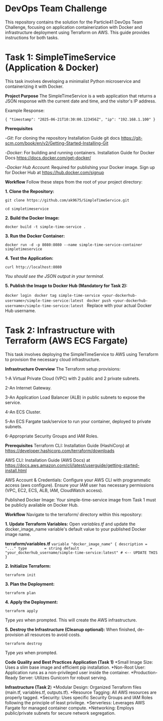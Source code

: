 # DevOps Team Challenge
This repository contains the solution for the Particle41 DevOps Team Challenge, focusing on application containerization with Docker and infrastructure deployment using Terraform on AWS. This guide provides instructions for both tasks.

# Task 1: SimpleTimeService (Application & Docker)
This task involves developing a minimalist Python microservice and containerizing it with Docker.

**Project Purpose**
The SimpleTimeService is a web application that returns a JSON response with the current date and time, and the visitor's IP address.

Example Response:

`{
  "timestamp": "2025-06-21T10:30:00.123456Z",
  "ip": "192.168.1.100"
}`

**Prerequisites**

-_Git_: For cloning the repository
Installation Guide git docs https://git-scm.com/book/en/v2/Getting-Started-Installing-Git

-_Docker_: For building and running containers.
Installation Guide for Docker Docs https://docs.docker.com/get-docker/

-_Docker Hub Account_: Required for publishing your Docker image.
Sign up for Docker Hub at https://hub.docker.com/signup

**Workflow**
Follow these steps from the root of your project directory:

**1. Clone the Repository:**

`git clone https://github.com/ak9675/SimpleTimeService.git`

`cd simpletimeservice`

**2. Build the Docker Image:**

`docker build -t simple-time-service .`

**3. Run the Docker Container:**

`docker run -d -p 8080:8080 --name simple-time-service-container simpletimeservice`

**4. Test the Application:**

`curl http://localhost:8080`

_You should see the JSON output in your terminal._

**5. Publish the Image to Docker Hub (Mandatory for Task 2):**

`docker login
`
`docker tag simple-time-service <your-dockerhub-username>/simple-time-service:latest
`
`docker push <your-dockerhub-username>/simple-time-service:latest
`
Replace <your-dockerhub-username> with your actual Docker Hub username.


# Task 2: Infrastructure with Terraform (AWS ECS Fargate)
This task involves deploying the SimpleTimeService to AWS using Terraform to provision the necessary cloud infrastructure.

**Infrastructure Overview**
The Terraform setup provisions:

1-A Virtual Private Cloud (VPC) with 2 public and 2 private subnets.

2-An Internet Gateway.

3-An Application Load Balancer (ALB) in public subnets to expose the service.

4-An ECS Cluster.

5-An ECS Fargate task/service to run your container, deployed to private subnets.

6-Appropriate Security Groups and IAM Roles.

**Prerequisites**
Terraform CLI:
Installation Guide (HashiCorp) at https://developer.hashicorp.com/terraform/downloads

AWS CLI:
Installation Guide (AWS Docs) at https://docs.aws.amazon.com/cli/latest/userguide/getting-started-install.html

AWS Account & Credentials: Configure your AWS CLI with programmatic access (aws configure). Ensure your IAM user has necessary permissions (VPC, EC2, ECS, ALB, IAM, CloudWatch access).

Published Docker Image: Your simple-time-service image from Task 1 must be publicly available on Docker Hub.

**Workflow**
Navigate to the terraform/ directory within this repository:

**1. Update Terraform Variables:**
Open _variables.tf_ and update the docker_image_name variable's default value to your published Docker image name.

**terraform/variables.tf**
`variable "docker_image_name" {
  description = "..."
  type        = string
  default     = "your_dockerhub_username/simple-time-service:latest" # <-- UPDATE THIS
}`

**2. Initialize Terraform:**

`terraform init`

**3. Plan the Deployment:**

`terraform plan`

**4. Apply the Deployment:**

`terraform apply`

Type _yes_ when prompted. This will create the AWS infrastructure.

**5. Destroy the Infrastructure (Cleanup optional):**
When finished, de-provision all resources to avoid costs.

`terraform destroy`

Type _yes_ when prompted.

**Code Quality and Best Practices**
**Application (Task 1)**
*Small Image Size: Uses a slim base image and efficient pip installation.
*Non-Root User: Application runs as a non-privileged user inside the container.
*Production-Ready Server: Utilizes Gunicorn for robust serving.

**Infrastructure (Task 2**)
*Modular Design: Organized Terraform files (main.tf, variables.tf, outputs.tf).
*Resource Tagging: All AWS resources are properly tagged.
*Security: Uses specific Security Groups and IAM Roles following the principle of least privilege.
*Serverless: Leverages AWS Fargate for managed container compute.
*Networking: Employs public/private subnets for secure network segregation.
